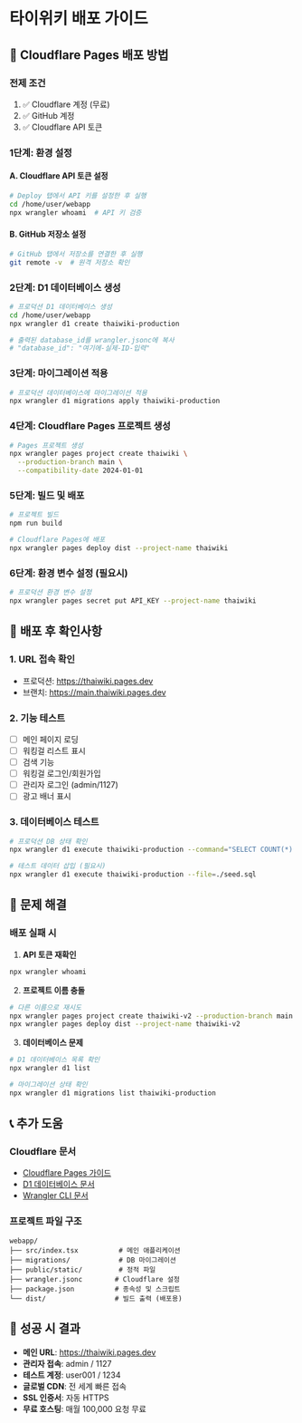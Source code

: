 # 타이위키 배포 가이드

## 🚀 Cloudflare Pages 배포 방법

### 전제 조건
1. ✅ Cloudflare 계정 (무료)
2. ✅ GitHub 계정
3. ✅ Cloudflare API 토큰

### 1단계: 환경 설정

#### A. Cloudflare API 토큰 설정
```bash
# Deploy 탭에서 API 키를 설정한 후 실행
cd /home/user/webapp
npx wrangler whoami  # API 키 검증
```

#### B. GitHub 저장소 설정
```bash
# GitHub 탭에서 저장소를 연결한 후 실행
git remote -v  # 원격 저장소 확인
```

### 2단계: D1 데이터베이스 생성

```bash
# 프로덕션 D1 데이터베이스 생성
cd /home/user/webapp
npx wrangler d1 create thaiwiki-production

# 출력된 database_id를 wrangler.jsonc에 복사
# "database_id": "여기에-실제-ID-입력"
```

### 3단계: 마이그레이션 적용

```bash
# 프로덕션 데이터베이스에 마이그레이션 적용
npx wrangler d1 migrations apply thaiwiki-production
```

### 4단계: Cloudflare Pages 프로젝트 생성

```bash
# Pages 프로젝트 생성
npx wrangler pages project create thaiwiki \
  --production-branch main \
  --compatibility-date 2024-01-01
```

### 5단계: 빌드 및 배포

```bash
# 프로젝트 빌드
npm run build

# Cloudflare Pages에 배포
npx wrangler pages deploy dist --project-name thaiwiki
```

### 6단계: 환경 변수 설정 (필요시)

```bash
# 프로덕션 환경 변수 설정
npx wrangler pages secret put API_KEY --project-name thaiwiki
```

## 📱 배포 후 확인사항

### 1. URL 접속 확인
- 프로덕션: https://thaiwiki.pages.dev
- 브랜치: https://main.thaiwiki.pages.dev

### 2. 기능 테스트
- [ ] 메인 페이지 로딩
- [ ] 워킹걸 리스트 표시
- [ ] 검색 기능
- [ ] 워킹걸 로그인/회원가입
- [ ] 관리자 로그인 (admin/1127)
- [ ] 광고 배너 표시

### 3. 데이터베이스 테스트
```bash
# 프로덕션 DB 상태 확인
npx wrangler d1 execute thaiwiki-production --command="SELECT COUNT(*) FROM working_girls"

# 테스트 데이터 삽입 (필요시)
npx wrangler d1 execute thaiwiki-production --file=./seed.sql
```

## 🔧 문제 해결

### 배포 실패 시
1. **API 토큰 재확인**
```bash
npx wrangler whoami
```

2. **프로젝트 이름 충돌**
```bash
# 다른 이름으로 재시도
npx wrangler pages project create thaiwiki-v2 --production-branch main
npx wrangler pages deploy dist --project-name thaiwiki-v2
```

3. **데이터베이스 문제**
```bash
# D1 데이터베이스 목록 확인
npx wrangler d1 list

# 마이그레이션 상태 확인
npx wrangler d1 migrations list thaiwiki-production
```

## 📞 추가 도움

### Cloudflare 문서
- [Cloudflare Pages 가이드](https://developers.cloudflare.com/pages/)
- [D1 데이터베이스 문서](https://developers.cloudflare.com/d1/)
- [Wrangler CLI 문서](https://developers.cloudflare.com/workers/wrangler/)

### 프로젝트 파일 구조
```
webapp/
├── src/index.tsx          # 메인 애플리케이션
├── migrations/            # DB 마이그레이션
├── public/static/         # 정적 파일
├── wrangler.jsonc        # Cloudflare 설정
├── package.json          # 종속성 및 스크립트
└── dist/                 # 빌드 출력 (배포용)
```

## 🎯 성공 시 결과
- **메인 URL**: https://thaiwiki.pages.dev
- **관리자 접속**: admin / 1127
- **테스트 계정**: user001 / 1234
- **글로벌 CDN**: 전 세계 빠른 접속
- **SSL 인증서**: 자동 HTTPS
- **무료 호스팅**: 매월 100,000 요청 무료